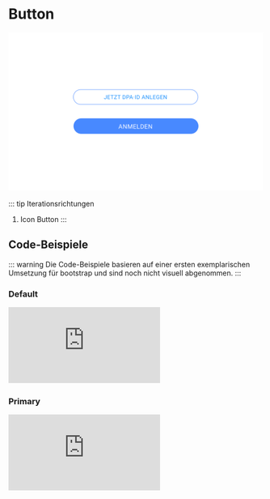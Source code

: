 # Button

![](./button.png)

::: tip Iterationsrichtungen
1. Icon Button
:::

## Code-Beispiele

::: warning
Die Code-Beispiele basieren auf einer ersten exemplarischen Umsetzung für bootstrap und sind noch nicht visuell abgenommen.
:::

### Default

<iframe style="border: 0" src="https://dpa-connect.github.io/bootstrap-theme/btn-default.html"></iframe>

### Primary

<iframe style="border: 0" src="https://dpa-connect.github.io/bootstrap-theme/btn-primary.html"></iframe>

